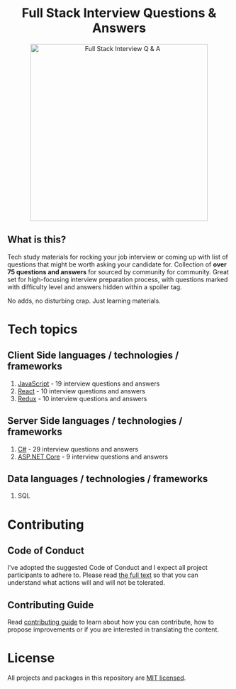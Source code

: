 <h1 align="center">
Full Stack Interview Questions & Answers
</h1>
<p align="center"> 
    <img src="https://github.com/monkey3310/full-stack-interview/blob/master/assets/startup-life.svg" alt="Full Stack Interview Q & A" width="400"/>    
</p>

## What is this?

Tech study materials for rocking your job interview or coming up with list of questions that might be worth asking your candidate for. Collection of **over 75 questions and answers** for sourced by community for community. Great set for high-focusing interview preparation process, with questions marked with difficulty level and answers hidden within a spoiler tag.

No adds, no disturbing crap. Just learning materials.

# Tech topics

## Client Side languages / technologies / frameworks

1. [JavaScript](./tech/javascript.MD) - 19 interview questions and answers
2. [React](./tech/react.MD) - 10 interview questions and answers
3. [Redux](./tech/redux.MD) - 10 interview questions and answers

## Server Side languages / technologies / frameworks

1. [C#](./tech/csharp.MD) - 29 interview questions and answers
2. [ASP.NET Core](./tech/aspnetcore.MD) - 9 interview questions and answers

## Data languages / technologies / frameworks

1. SQL

# Contributing

## Code of Conduct

I've adopted the suggested Code of Conduct and I expect all project participants to adhere to. Please read [the full text](./CODE_OF_CONDUCT.md) so that you can understand what actions will and will not be tolerated.

## Contributing Guide

Read [contributing guide](CONTRIBUTING.md) to learn about how you can contribute, how to propose improvements or if you are interested in translating the content.

# License

All projects and packages in this repository are [MIT licensed](./LICENSE).
